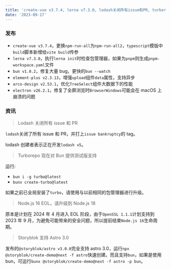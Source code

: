 ```yaml
---
title: 'create-vue v3.7.4, lerna v7.3.0, lodash关闭所有issue和PR, turborepo测试版支持bun'
date: '2023-09-17'
---
```


### 发布

- `create-vue v3.7.4`，更换`npm-run-all`为`npm-run-all2`，`typescript`模版中`build`脚本新增给`vite build`传参
- `lerna v7.3.0`，执行`lerna init`时检查包管理器，如果为`pnpm`则生成`pnpm-workspace.yaml`文件
- `bun v1.0.2`，修复大量 bug，更快的`bun --watch`
- `element-plus v2.3.13`，增强`upload`组件`data`属性，支持异步
- `arco-design v2.53.1`，优化`TreeSelect`组件大数据下的性能
- `electron v26.2.1`，修复了全屏浏览时`BrowserWindows`可能会在 macOS 上崩溃的问题

### 资讯

> Lodash 关闭所有 issue 和 PR

`lodash`关闭了所有 issue 和 PR，并打上`issue bankruptcy`的 tag。

lodash 创建者表示正在开发`lodash v5`。

> Turborepo 现在对 Bun 提供测试版支持

运行:

- `bun i -g turbo@latest`
- `bunx create-turbo@latest`

如果之前已全局安装了`turbo`，请使用与以前相同的包管理器进行升级。

> Node.js 16 EOL，请升级到 Node.js 18

原本是计划在 2024 年 4 月进入 EOL 阶段，由于`OpenSSL 1.1.1`计划支持到 2023 年 9 月，为避免可能带来的安全问题，所以提前结束`Node.js 16`生命周期。

> Storyblok 支持 Astro 3.0

发布的`@storyblok/astro v3.0.0`完全支持 astro 3.0，运行`npx @storyblok/create-demo@next -f astro`快速创建。而且支持`bun`，如果是使用 bun，可运行`bunx @storyblok/create-demo@next -f astro -p bun`。
